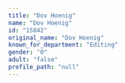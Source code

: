 ```yaml
---
title: "Dov Hoenig"
name: "Dov Hoenig"
id: "15842"
original_name: "Dov Hoenig"
known_for_department: "Editing"
gender: "0"
adult: "false"
profile_path: "null"
---
```

